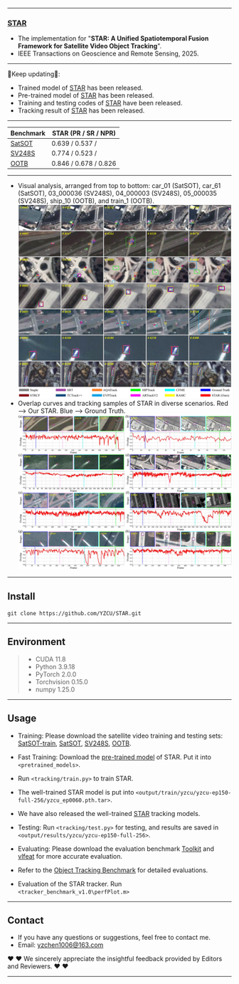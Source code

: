 --------------------------------------------------------------------------------------
### [**STAR**](https://ieeexplore.ieee.org/document/11063306)

- The implementation for "**STAR: A Unified Spatiotemporal Fusion Framework for Satellite Video Object Tracking**".
- IEEE Transactions on Geoscience and Remote Sensing, 2025.
<!--- IEEE Transactions on Geoscience and Remote Sensing, 2025.-->
--------------------------------------------------------------------------------------

:running:Keep updating:running::
- Trained model of [STAR](https://drive.google.com/drive/folders/1nIqG2FBt1fNbRThaO9s-fWoGV_O-DtJ7?hl=zh-cn) has been released.
- Pre-trained model of [STAR](https://drive.google.com/drive/folders/1xd7khcOqTOOtBykQIz2QxXidjKp1FvE6?hl=zh-cn) has been released.
- Training and testing codes of [STAR](https://github.com/YZCU/STAR/blob/main/training%20and%20testing%20codes%20of%20star.zip) have been released.
- Tracking result of [STAR](https://github.com/YZCU/STAR/blob/main/rect_result%20of%20star.zip) has been released.
--------------------------------------------------------------------------------------
| Benchmark | STAR (PR / SR / NPR)|
| ------------------------------ | ------------------- |
| [SatSOT](https://ieeexplore.ieee.org/document/9672083) |0.639 / 0.537 /|
| [SV248S](https://ieeexplore.ieee.org/document/9875020) |0.774 / 0.523 /|
| [OOTB](https://www.sciencedirect.com/science/article/pii/S0924271624000856) |0.846 / 0.678 / 0.826|

--------------------------------------------------------------------------------------
- Visual analysis, arranged from top to bottom: car_01 (SatSOT), car_61 (SatSOT), 03_000036 (SV248S), 04_000003 (SV248S), 05_000035 (SV248S), ship_10 (OOTB), and train_1 (OOTB).
![image](/fig/vis.jpg)
- Overlap curves and tracking samples of STAR in diverse scenarios. Red --> Our STAR. Blue --> Ground Truth.
![image](/fig/overlap_curve.jpg)
<!--
- Authors:
[Yuzeng Chen](https://yzcu.github.io/),
[Qiangqiang Yuan](http://qqyuan.users.sgg.whu.edu.cn/),
[Yuqi Tang](https://faculty.csu.edu.cn/yqtang/zh_CN/zdylm/66781/list/index.htm),
Xin Wang,
[Yi Xiao](https://github.com/XY-boy),
Jiang He,
Ziyang Lihe,
Xianyu Jin
--------------------------------------------------------------------------------------
-->
--------------------------------------------------------------------------------------
##  Install
```
git clone https://github.com/YZCU/STAR.git
```
--------------------------------------------------------------------------------------
## Environment
 > * CUDA 11.8
 > * Python 3.9.18
 > * PyTorch 2.0.0
 > * Torchvision 0.15.0
 > * numpy 1.25.0 
--------------------------------------------------------------------------------------
## Usage
- Training: Please download the satellite video training and testing sets: [SatSOT-train](https://ieeexplore.ieee.org/document/10756741),
  [SatSOT](https://ieeexplore.ieee.org/document/9672083),
  [SV248S](https://ieeexplore.ieee.org/document/9875020),
  [OOTB](https://www.sciencedirect.com/science/article/pii/S0924271624000856).

- Fast Training: Download the [pre-trained model](https://drive.google.com/drive/folders/1xd7khcOqTOOtBykQIz2QxXidjKp1FvE6?hl=zh-cn) of STAR. Put it into `<pretrained_models>`.
- Run `<tracking/train.py>` to train STAR.
- The well-trained STAR model is put into `<output/train/yzcu/yzcu-ep150-full-256/yzcu_ep0060.pth.tar>`.
- We have also released the well-trained [STAR](https://drive.google.com/drive/folders/1nIqG2FBt1fNbRThaO9s-fWoGV_O-DtJ7?hl=zh-cn) tracking models.
- Testing: Run `<tracking/test.py>` for testing, and results are saved in `<output/results/yzcu/yzcu-ep150-full-256>`.
- Evaluating: Please download the evaluation benchmark [Toolkit](http://cvlab.hanyang.ac.kr/tracker_benchmark/) and [vlfeat](http://www.vlfeat.org/index.html) for more accurate evaluation.
- Refer to the [Object Tracking Benchmark](https://ieeexplore.ieee.org/document/7001050) for detailed evaluations.
- Evaluation of the STAR tracker. Run `<tracker_benchmark_v1.0\perfPlot.m>`
--------------------------------------------------------------------------------------
<!--

## Citation
- If you find our work helpful in your research, kindly consider citing it. We appreciate your support！
```
@ARTICLE{11007172,
  author={Chen, Yuzeng and Yuan, Qiangqiang and Xie, Hong and Tang, Yuqi and Xiao, Yi and He, Jiang and Guan, Renxiang and Liu, Xinwang and Zhang, Liangpei},
  journal={IEEE Transactions on Image Processing}, 
  title={Hyperspectral Video Tracking with Spectral-Spatial Fusion and Memory Enhancement}, 
  year={2025},
  volume={},
  number={},
  pages={1-1},
  keywords={Feature extraction;Hyperspectral imaging;Photonic band gap;Foundation models;Visualization;Video tracking;Tracking;Training;Transformers;Imaging;Hyperspectral video tracking;Multi-modal video tracking;Parameter-efficient fine-tuning},
  doi={10.1109/TIP.2025.3569479}}

```
-->

## Contact
- If you have any questions or suggestions, feel free to contact me.  
- Email: yzchen1006@163.com

:heart:  :heart: We sincerely appreciate the insightful feedback provided by Editors and Reviewers. :heart:  :heart:

--------------------------------------------------------------------------------------
